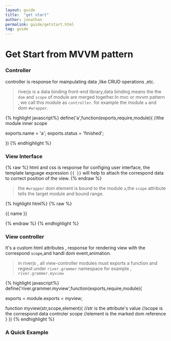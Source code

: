 ```yaml
---
layout: guide
title:  "get start"
author: jonathan
permalink: guide/getstart.html
tag: guide
---
```



# Get Start from MVVM pattern

### Controller

controller is response for mainpulating data ,like CRUD operations ,etc.
>riverjs is a data binding front-end library,data binding means the the `dom` and `scope` of module are merged
together.In mvc or mvvm pattern , we call this module as `controller`. for example the module `a` and dom `#wrapper`.

{% highlight javascript%}
define('a',function(exports,require,module){
  //the module inner scope

  exports.name = 'a';
  exports.status = 'finished';

})
{% endhighlight %}

### View Interface 

{% raw %}
html and css is response for configing user interface, the template language expression `{{ }}` will help to attach the 
correspond data to correct position of the view.
{% endraw %}

>the `#wrapper` dom element is bound to the module `a`,the `scope` attribute tells the target
module and bound range.

{% highlight html%}
{% raw %}
<div scope="a" id="wrapper" myview> 
  <p>{{ name }}</p>
</div>
{% endraw %}
{% endhighlight %}


### View controller

It's a custom html attributes , response for rendering view with the correspond `scope`,and handl dom event,animation.

>in riverjs , all view-controller modules must exports a function and regiest under `river.grammer` namespace
for example , `river.grammer.myview`


{% highlight javascript%}
define('river.grammer.myview',function(exports,require,module){

  exports = module.exports = myview;

  function myview(str,scope,element){
    //str is the attribute's  value
    //scope is the correspond data controler scope
    //element is the marked dom reference 
  }
})
{% endhighlight %}


### A Quick Example

